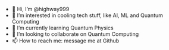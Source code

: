 - 👋 Hi, I’m @highway999
- 👀 I’m interested in cooling tech stuff, like AI, ML and Quantum Computing
- 🌱 I’m currently learning Quantum Physics
- 💞️ I’m looking to collaborate on Quantum Computing
- 📫 How to reach me: message me at Github

<!---
highway999/highway999 is a ✨ special ✨ repository because its `README.md` (this file) appears on your GitHub profile.
You can click the Preview link to take a look at your changes.
--->
